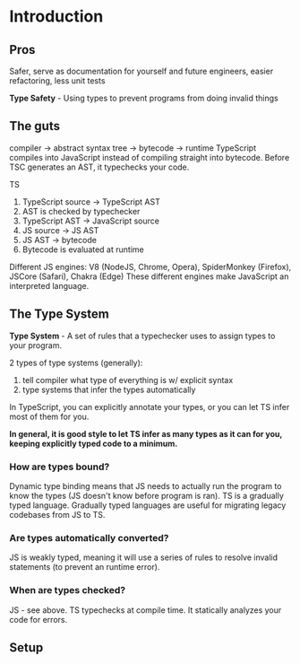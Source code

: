 # Introduction
## Pros
Safer, serve as documentation for yourself and future engineers, easier refactoring, less unit tests

**Type Safety** - Using types to prevent programs from doing invalid things

## The guts
compiler -> abstract syntax tree -> bytecode -> runtime
TypeScript compiles into JavaScript instead of compiling straight into bytecode.
Before TSC generates an AST, it typechecks your code.

TS
1. TypeScript source -> TypeScript AST
2. AST is checked by typechecker
3. TypeScript AST -> JavaScript source
4. JS source -> JS AST
5. JS AST -> bytecode
6. Bytecode is evaluated at runtime

Different JS engines: V8 (NodeJS, Chrome, Opera), SpiderMonkey (Firefox), JSCore (Safari), Chakra (Edge)
These different engines make JavaScript an interpreted language.

## The Type System
**Type System** - A set of rules that a typechecker uses to assign types to your program.

2 types of type systems (generally):
1. tell compiler what type of everything is w/ explicit syntax
2. type systems that infer the types automatically

In TypeScript, you can explicitly annotate your types, or you can let TS infer most of them for you.

**In general, it is good style to let TS infer as many types as it can for you, keeping explicitly typed code to a minimum.**

### How are types bound?
Dynamic type binding means that JS needs to actually run the program to know the types (JS doesn't know before program is ran). 
TS is a gradually typed language. Gradually typed languages are useful for migrating legacy codebases from JS to TS.

### Are types automatically converted?
JS is weakly typed, meaning it will use a series of rules to resolve invalid statements (to prevent an runtime error).

### When are types checked?
JS - see above.
TS typechecks at compile time. It statically analyzes your code for errors.

## Setup

